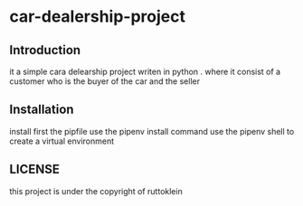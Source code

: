 # car-dealership-project
 
## Introduction
it a simple cara delearship project writen in python .
where it consist of a customer who is the  buyer of the car and the seller


## Installation
install first the pipfile
use the pipenv install command
use the pipenv shell to create a virtual environment
## LICENSE
this project is under the copyright of ruttoklein


